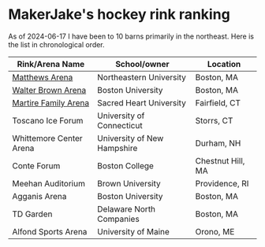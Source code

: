 # MakerJake's hockey rink ranking

As of 2024-06-17 I have been to 10 barns primarily in the northeast.
Here is the list in chronological order.

| Rink/Arena Name         | School/owner                | Location          | 
| ----------------------- | --------------------------- | ----------------- |
| [Matthews Arena](https://github.com/MakerJake01/HockeyRinkRanking/tree/main/Matthews_Arena)          | Northeastern University     | Boston, MA        |
| [Walter Brown Arena](https://github.com/MakerJake01/HockeyRinkRanking/tree/main/Walter_Brown_Arena)      | Boston University           | Boston, MA        |
| [Martire Family Arena](https://github.com/MakerJake01/HockeyRinkRanking/tree/main/Martire_Family_Arena)    | Sacred Heart University     | Fairfield, CT     |
| Toscano Ice Forum       | University of Connecticut   | Storrs, CT        |
| Whittemore Center Arena | University of New Hampshire | Durham, NH        |
| Conte Forum             | Boston College              | Chestnut Hill, MA |
| Meehan Auditorium       | Brown University            | Providence, RI    |
| Agganis Arena           | Boston University           | Boston, MA        |
| TD Garden               | Delaware North Companies    | Boston, MA        |
| Alfond Sports Arena     | University of Maine         | Orono, ME         |